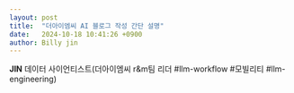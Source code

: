 ```yaml
---
layout: post
title:  "더아이엠씨 AI 블로그 작성 간단 설명"
date:   2024-10-18 10:41:26 +0900
author: Billy jin
---
```

**JIN** 데이터 사이언티스트(더아이엠씨 r&m팀 리더 #llm-workflow #모빌리티 #llm-engineering)<br>
